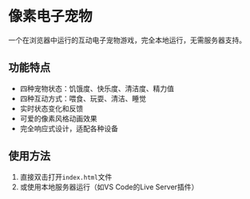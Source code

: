 # 像素电子宠物

一个在浏览器中运行的互动电子宠物游戏，完全本地运行，无需服务器支持。

## 功能特点

- 四种宠物状态：饥饿度、快乐度、清洁度、精力值
- 四种互动方式：喂食、玩耍、清洁、睡觉
- 实时状态变化和反馈
- 可爱的像素风格动画效果
- 完全响应式设计，适配各种设备

## 使用方法

1. 直接双击打开`index.html`文件
2. 或使用本地服务器运行（如VS Code的Live Server插件）